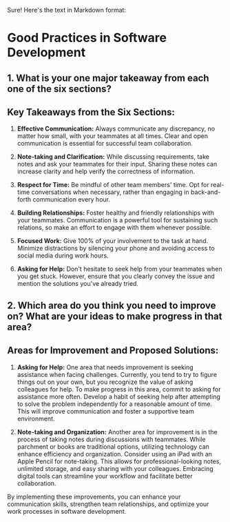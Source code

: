 Sure! Here's the text in Markdown format:

# Good Practices in Software Development


## 1. What is your one major takeaway from each one of the six sections?

## Key Takeaways from the Six Sections:

1. **Effective Communication:** Always communicate any discrepancy, no matter how small, with your teammates at all times. Clear and open communication is essential for successful team collaboration.

2. **Note-taking and Clarification:** While discussing requirements, take notes and ask your teammates for their input. Sharing these notes can increase clarity and help verify the correctness of information.

3. **Respect for Time:** Be mindful of other team members' time. Opt for real-time conversations when necessary, rather than engaging in back-and-forth communication every hour.

4. **Building Relationships:** Foster healthy and friendly relationships with your teammates. Communication is a powerful tool for sustaining such relations, so make an effort to engage with them whenever possible.

5. **Focused Work:** Give 100% of your involvement to the task at hand. Minimize distractions by silencing your phone and avoiding access to social media during work hours.

6. **Asking for Help:** Don't hesitate to seek help from your teammates when you get stuck. However, ensure that you clearly convey the issue and mention the solutions you've already tried.


## 2. Which area do you think you need to improve on? What are your ideas to make progress in that area?

## Areas for Improvement and Proposed Solutions:

1. **Asking for Help:** One area that needs improvement is seeking assistance when facing challenges. Currently, you tend to try to figure things out on your own, but you recognize the value of asking colleagues for help. To make progress in this area, commit to asking for assistance more often. Develop a habit of seeking help after attempting to solve the problem independently for a reasonable amount of time. This will improve communication and foster a supportive team environment.

2. **Note-taking and Organization:** Another area for improvement is in the process of taking notes during discussions with teammates. While parchment or books are traditional options, utilizing technology can enhance efficiency and organization. Consider using an iPad with an Apple Pencil for note-taking. This allows for professional-looking notes, unlimited storage, and easy sharing with your colleagues. Embracing digital tools can streamline your workflow and facilitate better collaboration.

By implementing these improvements, you can enhance your communication skills, strengthen team relationships, and optimize your work processes in software development.
